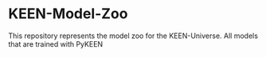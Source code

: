 # KEEN-Model-Zoo

This repository represents the model zoo for the KEEN-Universe. All models that are trained with PyKEEN
